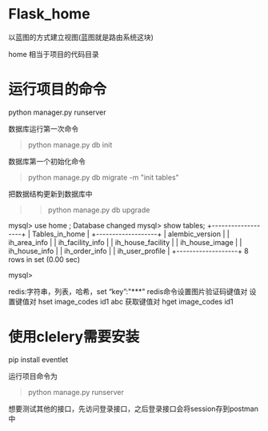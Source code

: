 # Flask_home
以蓝图的方式建立视图(蓝图就是路由系统这块)

home 相当于项目的代码目录

# 运行项目的命令 
python manager.py runserver


数据库运行第一次命令
>python manage.py db init

数据库第一个初始化命令
>python manage.py db migrate -m "init tables"

把数据结构更新到数据库中
>>python manage.py db upgrade

mysql> use home ;
Database changed
mysql> show tables;
+-------------------+
| Tables_in_home    |
+-------------------+
| alembic_version   |
| ih_area_info      |
| ih_facility_info  |
| ih_house_facility |
| ih_house_image    |
| ih_house_info     |
| ih_order_info     |
| ih_user_profile   |
+-------------------+
8 rows in set (0.00 sec)

mysql>


redis:字符串，列表，哈希，set
“key”:"***"
redis命令设置图片验证码键值对
设置键值对
hset image_codes id1 abc
获取键值对
hget image_codes id1

# 使用clelery需要安装
pip install eventlet

运行项目命令为
>python manage.py runserver

想要测试其他的接口，先访问登录接口，之后登录接口会将session存到postman中

